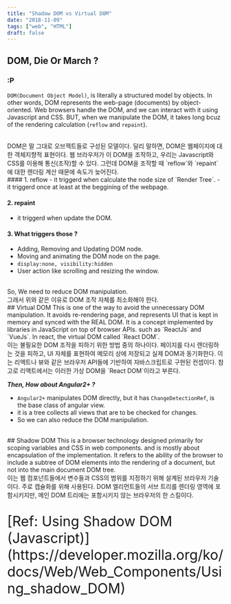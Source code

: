 ```yaml
---
title: "Shadow DOM vs Virtual DOM"
date: "2018-11-09"
tags: ["web", "HTML"]
draft: false
---
```


## DOM, Die Or March ?

### :P

`DOM(Document Object Model)`, is literally a structured model by objects. In other words, DOM represents the web-page (documents) by object-oriented. Web browsers handle the DOM, and we can interact with it using Javascript and CSS. BUT, when we manipulate the DOM, it takes long bcuz of the rendering calculation (`reflow` and `repaint`).

<br>
DOM은 말 그대로 오브젝트들로 구성된 모델이다. 달리 말하면, DOM은 웹페이지에 대한 객체지향적 표현이다. 웹 브라우저가 이 DOM을 조작하고, 우리는 Javascript와 CSS를 이용해 통신(조작)할 수 있다. 그런데 DOM을 조작할 때 `reflow`와 `repaint`에 대한 렌더링 계산 때문에 속도가 늦어진다.

<br>
#### 1. reflow
  - it triggerd when calculate the node size of `Render Tree`.
  - it triggerd once at least at the beggining of the webpage.

#### 2. repaint

- it triggerd when update the DOM.

#### 3. What triggers those ?

- Adding, Removing and Updating DOM node.
- Moving and animating the DOM node on the page.
- `display:none, visibility:hidden`
- User action like scrolling and resizing the window.

<br>
So, We need to reduce DOM manipulation.

<br>
그래서 위와 같은 이유로 DOM 조작 자체를 최소화해야 한다.

<br>
## Virtual DOM
This is one of the way to avoid the unnecessary DOM manipulation. It avoids re-rendering page, and represents UI that is kept in memory and synced with the REAL DOM. It is a concept implemented by libraries in JavaScript on top of browser APIs. such as `ReactJs` and `VueJs`. In react, the virtual DOM called `React DOM`.

<br>
이는 불필요한 DOM 조작을 피하기 위한 방법 중의 하나이다. 페이지를 다시 렌더링하는 것을 피하고, UI 자체를 표현하여 메모리 상에 저장되고 실제 DOM과 동기화한다. 이는 리액트나 뷰와 같은 브라우저 API들에 기반하여 자바스크립트로 구현된 컨셉이다. 참고로 리액트에서는 이러한 가상 DOM을 `React DOM`이라고 부른다.

<br>

**_Then, How about Angular2+ ?_**

- `Angular2+` manipulates DOM directly, but it has `ChangeDetectionRef`, is the base class of angular view.
- it is a tree collects all views that are to be checked for changes.
- So we can also reduce the DOM manipulation.

<br>
## Shadow DOM
This is a browser technology designed primarily for scoping variables and CSS in web components. and is mostly about encapsulation of the implementation. It refers to the ability of the browser to include a subtree of DOM elements into the rendering of a document, but not into the main document DOM tree.

<br>
이는 웹 컴포넌트들에서 변수들과 CSS의 범위를 지정하기 위해 설계된 브라우저 기술이다. 주로 캡슐화를 위해 사용된다. DOM 엘리먼트들의 서브 트리를 렌더링 영역에 포함시키지만, 메인 DOM 트리에는 포함시키지 않는 브라우저의 한 스킬이다.

<br>
<p style="font-size: 2rem">
  [Ref: Using Shadow DOM (Javascript)](https://developer.mozilla.org/ko/docs/Web/Web_Components/Using_shadow_DOM)
</p>
